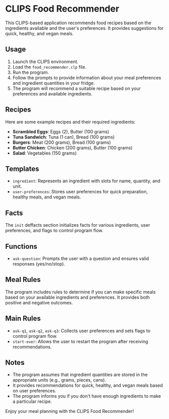 # CLIPS Food Recommender

This CLIPS-based application recommends food recipes based on the ingredients available and the user's preferences. It provides suggestions for quick, healthy, and vegan meals.

## Usage

1. Launch the CLIPS environment.
2. Load the `food_recommender.clp` file.
3. Run the program.
4. Follow the prompts to provide information about your meal preferences and ingredient quantities in your fridge.
5. The program will recommend a suitable recipe based on your preferences and available ingredients.

## Recipes

Here are some example recipes and their required ingredients:

- **Scrambled Eggs**: Eggs (2), Butter (100 grams)
- **Tuna Sandwich**: Tuna (1 can), Bread (100 grams)
- **Burgers**: Meat (200 grams), Bread (100 grams)
- **Butter Chicken**: Chicken (200 grams), Butter (100 grams)
- **Salad**: Vegetables (150 grams)

## Templates

- `ingredient`: Represents an ingredient with slots for name, quantity, and unit.
- `user-preferences`: Stores user preferences for quick preparation, healthy meals, and vegan meals.

## Facts

The `init` deffacts section initializes facts for various ingredients, user preferences, and flags to control program flow.

## Functions

- `ask-question`: Prompts the user with a question and ensures valid responses (yes/no/stop).

## Meal Rules

The program includes rules to determine if you can make specific meals based on your available ingredients and preferences. It provides both positive and negative outcomes.

## Main Rules

- `ask-q1`, `ask-q2`, `ask-q3`: Collects user preferences and sets flags to control program flow.
- `start-over`: Allows the user to restart the program after receiving recommendations.

## Notes

- The program assumes that ingredient quantities are stored in the appropriate units (e.g., grams, pieces, cans).
- It provides recommendations for quick, healthy, and vegan meals based on user preferences.
- The program informs you if you don't have enough ingredients to make a particular recipe.

Enjoy your meal planning with the CLIPS Food Recommender!
